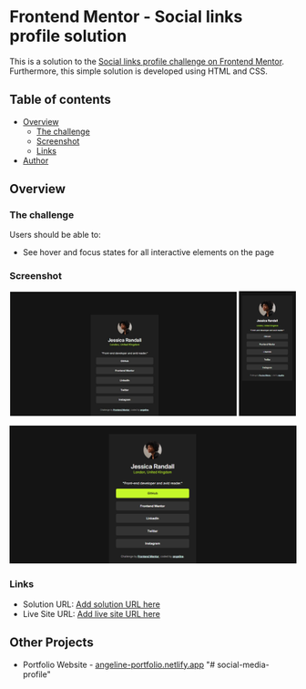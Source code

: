 # Frontend Mentor - Social links profile solution

This is a solution to the [Social links profile challenge on Frontend Mentor](https://www.frontendmentor.io/challenges/social-links-profile-UG32l9m6dQ). Furthermore, this simple solution is developed using HTML and CSS.

## Table of contents

- [Overview](#overview)
  - [The challenge](#the-challenge)
  - [Screenshot](#screenshot)
  - [Links](#links)
- [Author](#author)

## Overview

### The challenge

Users should be able to:

- See hover and focus states for all interactive elements on the page

### Screenshot

<p align="center">
  <img src="./screenshot-1.jpeg" alt="Design preview on desktop view" width="79%" />
  <img src="./screenshot-2.png" alt="Design preview on mobile view" width="19.8%" />
</p>

![On Hover state](./screenshot-3.png)

### Links

- Solution URL: [Add solution URL here](https://your-solution-url.com)
- Live Site URL: [Add live site URL here](https://your-live-site-url.com)

## Other Projects

- Portfolio Website - [angeline-portfolio.netlify.app](https://angeline-portfolio.netlify.app)
"# social-media-profile" 
